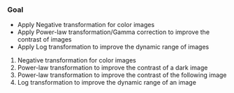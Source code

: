 ### Goal
* Apply Negative transformation for color images
* Apply Power-law transformation/Gamma correction to improve the contrast of images
* Apply Log transformation to improve the dynamic range of images

1. Negative transformation for color images
2. Power-law transformation to improve the contrast of a dark image
3. Power-law transformation to improve the contrast of the following image
4. Log transformation to improve the dynamic range of an image

